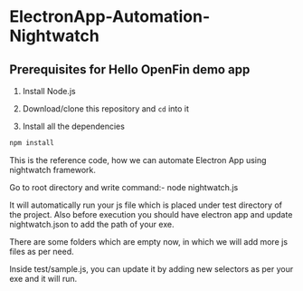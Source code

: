 ElectronApp-Automation-Nightwatch
==================================

## Prerequisites for Hello OpenFin demo app

1. Install Node.js

2. Download/clone this repository and `cd` into it

3. Install all the dependencies    
 ```bash
 npm install
 ```

 This is the reference code, how we can automate Electron App using nightwatch framework.
 
 Go to root directory and write command:-
 node nightwatch.js
 
 It will automatically run your js file which is placed under test directory of the project.
 Also before execution you should have electron app and update nightwatch.json to add the path of your exe.
 
 There are some folders which are empty now, in which we will add more js files as per need.
 
 Inside test/sample.js, you can update it by adding new selectors as per your exe and it will run.
